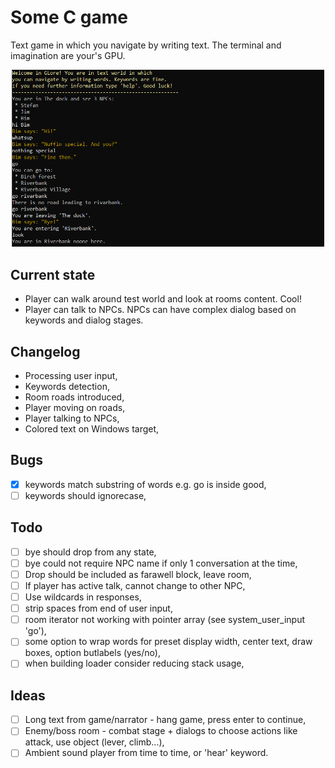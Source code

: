 # Some C game

Text game in which you navigate by writing text. The terminal and imagination are your's GPU.

<p align="center">
    <img src="img/ss_GLore_0.0.2.PNG" width="500" alt="Recent text game state">
</p>

## Current state
- Player can walk around test world and look at rooms content. Cool!
- Player can talk to NPCs. NPCs can have complex dialog based on keywords and dialog stages.

## Changelog
- Processing user input,
- Keywords detection,
- Room roads introduced,
- Player moving on roads,
- Player talking to NPCs,
- Colored text on Windows target,

## Bugs
- [x] keywords match substring of words e.g. go is inside good,
- [ ] keywords should ignorecase,

## Todo
- [ ] bye should drop from any state,
- [ ] bye could not require NPC name if only 1 conversation at the time,
- [ ] Drop should be included as farawell block, leave room,
- [ ] If player has active talk, cannot change to other NPC,
- [ ] Use wildcards in responses,
- [ ] strip spaces from end of user input,
- [ ] room iterator not working with pointer array (see system_user_input 'go'),
- [ ] some option to wrap words for preset display width, center text, draw boxes, option butlabels (yes/no),
- [ ] when building loader consider reducing stack usage,

## Ideas
- [ ] Long text from game/narrator - hang game, press enter to continue,
- [ ] Enemy/boss room - combat stage + dialogs to choose actions like attack, use object (lever, climb...),
- [ ] Ambient sound player from time to time, or 'hear' keyword.